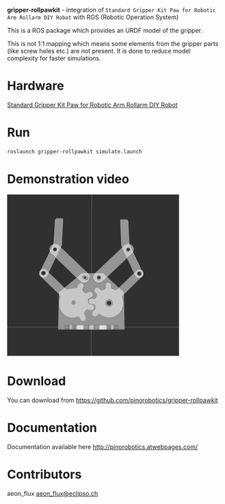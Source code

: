 **gripper-rollpawkit** - integration of `Standard Gripper Kit Paw for Robotic Arm Rollarm DIY Robot` with ROS (Robotic Operation System)

This is a ROS package which provides an URDF model of the gripper.

This is not 1:1 mapping which means some elements from the gripper parts (like screw holes etc.) are not present. It is done to reduce model complexity for faster simulations.

# Hardware

[Standard Gripper Kit Paw for Robotic Arm Rollarm DIY Robot](https://www.sunfounder.com/products/standard-gripper-kit)

# Run

``` bash
roslaunch gripper-rollpawkit simulate.launch
```

# Demonstration video

[![Demo](demo/gripper-in-rviz.png)](demo/gripper-in-rviz.mp4)

# Download

You can download from <https://github.com/pinorobotics/gripper-rollpawkit>

# Documentation

Documentation available here <http://pinorobotics.atwebpages.com/>

# Contributors

aeon_flux <aeon_flux@eclipso.ch>
